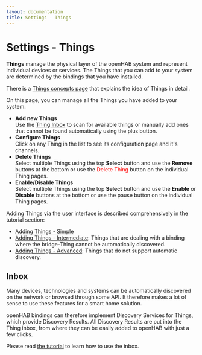 ```yaml
---
layout: documentation
title: Settings - Things
---
```


# Settings - Things

<!-- START MAINUI SIDEBAR DOC - DO NOT REMOVE -->
**Things** manage the physical layer of the openHAB system and represent individual devices or services.
The Things that you can add to your system are determined by the bindings that you have installed.

There is a [Things concepts page]({{base}}/concepts/things.html) that explains the idea of Things in detail.

On this page, you can manage all the Things you have added to your system:

- **Add new Things**<br>
  Use the [Thing Inbox](#inbox) to scan for available things or manually add ones that cannot be found automatically using the <!--F7:blue plus_circle_fill --> plus button.
- **Configure Things**<br>
  Click on any Thing in the list to see its configuration page and it's channels.
- **Delete Things**<br>
  Select multiple Things using the top **Select** button and use the **Remove** buttons at the bottom or use the <span style="color: red">Delete Thing</span> button on the individual Thing pages.
- **Enable/Disable Things**<br>
  Select multiple Things using the top **Select** button and use the **Enable** or **Disable** buttons at the bottom or use the <!--F7 pause_circle --> pause button on the individual Thing pages.
<!-- END MAINUI SIDEBAR DOC - DO NOT REMOVE -->

Adding Things via the user interface is described comprehensively in the tutorial section:

- [Adding Things - Simple]({{base}}/tutorial/things_simple.html)
- [Adding Things - Intermediate]({{base}}/tutorial/things_intermediate.html): Things that are dealing with a binding where the bridge-Thing cannot be automatically discovered.
- [Adding Things - Advanced]({{base}}/things_advanced.html): Things that do not support automatic discovery.

## Inbox

Many devices, technologies and systems can be automatically discovered on the network or browsed through some API.
It therefore makes a lot of sense to use these features for a smart home solution.

openHAB bindings can therefore implement Discovery Services for Things, which provide Discovery Results.
All Discovery Results are put into the Thing inbox, from where they can be easily added to openHAB with just a few clicks.

Please read [the tutorial]({{base}}/tutorial/things_simple.html#accept-the-light-bulb-things) to learn how to use the inbox.
